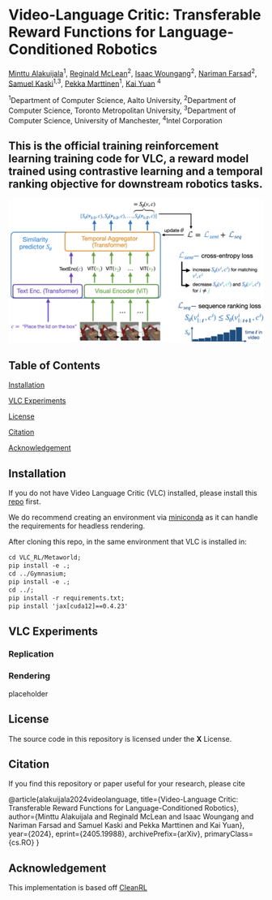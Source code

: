 # Video-Language Critic: Transferable Reward Functions for Language-Conditioned Robotics 

[Minttu Alakuijala](#)<sup>1</sup>, [Reginald McLean](https://www.reggiemclean.ca)<sup>2</sup>, [Isaac Woungang](http://cs.torontomu.ca/~iwoungan)<sup>2</sup>, [Nariman Farsad](http://narimanfarsad.com/)<sup>2</sup>, [Samuel Kaski](#)<sup>1,3</sup>, [Pekka Marttinen](#)<sup>1</sup>, [Kai Yuan](https://www.linkedin.com/in/kai-yuan/) <sup>4</sup>

<sup>1</sup>Department of Computer Science, Aalto University, <sup>2</sup>Department of Computer Science, Toronto Metropolitan University, <sup>3</sup>Department of Computer Science, University of Manchester, <sup>4</sup>Intel Corporation

## This is the official training reinforcement learning training code for VLC, a reward model trained using contrastive learning and a temporal ranking objective for downstream robotics tasks.

<img src='assets/VLC_overview_v2.001.png'>

## Table of Contents  
[Installation](#installation)  

[VLC Experiments](#vlc-experiments)

[License](#license)

[Citation](#citation)

[Acknowledgement](#acknowledgement)

## Installation
If you do not have Video Language Critic (VLC) installed, please install this [repo]() first.

We do recommend creating an environment via [miniconda](https://docs.anaconda.com/free/miniconda/) as it can handle the requirements for headless rendering.

After cloning this repo, in the same environment that VLC is installed in:

```
cd VLC_RL/Metaworld;
pip install -e .;
cd ../Gymnasium;
pip install -e .;
cd ../;
pip install -r requirements.txt;
pip install 'jax[cuda12]==0.4.23'
```

## VLC Experiments

### Replication

### Rendering
placeholder

## License
The source code in this repository is licensed under the **X** License.

## Citation
If you find this repository or paper useful for your research, please cite

@article{alakuijala2024videolanguage,
      title={Video-Language Critic: Transferable Reward Functions for Language-Conditioned Robotics}, 
      author={Minttu Alakuijala and Reginald McLean and Isaac Woungang and Nariman Farsad and Samuel Kaski and Pekka Marttinen and Kai Yuan},
      year={2024},
      eprint={2405.19988},
      archivePrefix={arXiv},
      primaryClass={cs.RO}
}

## Acknowledgement
This implementation is based off [CleanRL](https://github.com/vwxyzjn/cleanrl)
